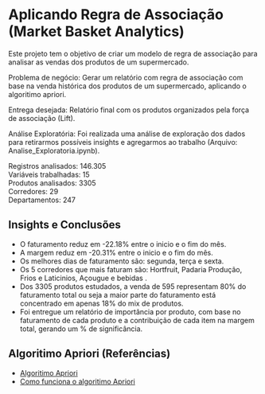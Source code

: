 
# Aplicando Regra de Associação (Market Basket Analytics)

Este projeto tem o objetivo de criar um modelo de regra de associação para analisar as vendas dos produtos de um supermercado.

Problema de negócio: Gerar um relatório com regra de associação com base na venda histórica dos produtos de um supermercado, aplicando o algoritimo apriori.

Entrega desejada: Relatório final com os produtos organizados pela força de associação (Lift).

Análise Exploratória: Foi realizada uma análise de exploração dos dados para retirarmos possíveis insights e agregarmos ao trabalho (Arquivo: Analise_Exploratoria.ipynb).

Registros analisados: 146.305 \
Variáveis trabalhadas: 15 \
Produtos analisados: 3305 \
Corredores: 29 \
Departamentos: 247





## Insights e Conclusões

* O faturamento reduz em -22.18% entre o inicio e o fim do mês.
* A margem reduz em -20.31% entre o inicio e o fim do mês.
* Os melhores dias de faturamento são: segunda, terça e sexta.
* Os 5 corredores que mais faturam são: Hortfruit, Padaria Produção, Frios e Laticinios, Açougue e bebidas .
* Dos 3305 produtos estudados, a venda de 595 representam 80% do faturamento total ou seja a maior parte do faturamento está concentrado em apenas 18% do mix de produtos.
* Foi entregue um relatório de importância por produto, com base no faturamento de cada produto e a contribuição de cada item na margem total, gerando um % de significância.


## Algoritimo Apriori (Referências)

 - [Algoritimo Apriori](https://www.devmedia.com.br/algoritmo-apriori-no-mysql-utilizando-procedure/9930)
 - [Como funciona o algoritimo Apriori](https://www.computersciencemaster.com.br/como-funciona-o-algoritmo-apriori/)



